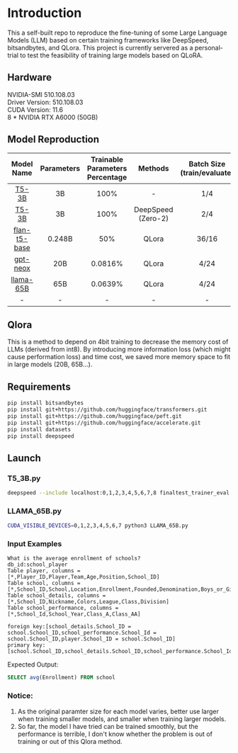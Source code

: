 # Introduction
This a self-built repo to reproduce the fine-tuning of some Large Language Models (LLM) based on certain training frameworks like DeepSpeed, bitsandbytes, and QLora. This project is
currently servered as a personal-trial to test the feasibility of training large models based on QLoRA.

## Hardware
NVIDIA-SMI 510.108.03   
Driver Version: 510.108.03   
CUDA Version: 11.6  
8 * NVIDIA RTX A6000 (50GB)

## Model Reproduction
|                                             Model Name                                             | Parameters | Trainable Parameters Percentage |      Methods       | Batch Size (train/evaluate) | Training Time | Inference Time |
|:--------------------------------------------------------------------------------------------------:|:----------:|:-------------------------------:|:------------------:|:---------------------------:|:-------------:|:--------------:|
|                               [T5-3B](https://huggingface.co/t5-3b)                                |     3B     |              100%               |         -          |             1/4             |   1 (base)    |    1 (base)    |
|                               [T5-3B](https://huggingface.co/t5-3b)                                |     3B     |              100%               | DeepSpeed (Zero-2) |             2/4             |      0.8      |       1        |
|                     [flan-t5-base](https://huggingface.co/google/flan-t5-base)                     |   0.248B   |               50%               |       QLora        |            36/16            |     0.04      |       -        |
|                     [gpt-neox](https://huggingface.co/EleutherAI/gpt-neox-20b)                     |    20B     |             0.0816%             |       QLora        |            4/24             |       4       |      6.1       |
|                      [llama-65B](https://huggingface.co/huggyllama/llama-65b)                      |    65B     |             0.0639%             |       QLora        |            4/24             |       4       |      6.1       |
|                                                 -                                                  |     -      |                -                |         -          |              -              |       -       |       -        |

## Qlora
This is a method to depend on 4bit training to decrease the memory cost of LLMs (derived from int8). By introducing more information loss (which might cause performation loss) and time cost, we saved more memory
space to fit in large models (20B, 65B...).
## Requirements
```bash
pip install bitsandbytes
pip install git+https://github.com/huggingface/transformers.git 
pip install git+https://github.com/huggingface/peft.git
pip install git+https://github.com/huggingface/accelerate.git
pip install datasets
pip install deepspeed
```
## Launch
### T5_3B.py
```bash
deepspeed --include localhost:0,1,2,3,4,5,6,7,8 finaltest_trainer_eval.py
```

### LLAMA_65B.py
```bash
CUDA_VISIBLE_DEVICES=0,1,2,3,4,5,6,7 python3 LLAMA_65B.py
```
### Input Examples
```text
What is the average enrollment of schools?
db_id:school_player
Table player, columns = [*,Player_ID,Player,Team,Age,Position,School_ID]
Table school, columns = [*,School_ID,School,Location,Enrollment,Founded,Denomination,Boys_or_Girls,Day_or_Boarding,Year_Entered_Competition,School_Colors]
Table school_details, columns = [*,School_ID,Nickname,Colors,League,Class,Division]
Table school_performance, columns = [*,School_Id,School_Year,Class_A,Class_AA]

foreign key:[school_details.School_ID = school.School_ID,school_performance.School_Id = school.School_ID,player.School_ID = school.School_ID]
primary key:[school.School_ID,school_details.School_ID,school_performance.School_Id,player.Player_ID]
```
Expected Output:
```sql
SELECT avg(Enrollment) FROM school
```
### Notice:
1. As the original paramter size for each model varies, better use larger when training smaller models, and smaller when training larger models.  
2. So far, the model I have tried can be trained smoothly, but the performance is terrible, I don't know whether the problem is out of training or out of this Qlora method.